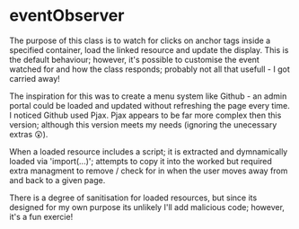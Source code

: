 # eventObserver
The purpose of this class is to watch for clicks on anchor tags inside a specified container, load the linked resource and update the display. This is the default behaviour; however, it's possible to customise the event watched for and how the class responds; probably not all that usefull - I got carried away!

The inspiration for this was to create a menu system like Github - an admin portal could be loaded and updated without refreshing the page every time. I noticed Github used Pjax. Pjax appears to be far more complex then this version; although this version meets my needs (ignoring the unecessary extras 😲). 

When a loaded resource includes a script; it is extracted and dymnamically loaded via 'import(...)'; attempts to copy it into the <head> worked but required extra managment to remove / check for in when the user moves away from and back to a given page.

There is a degree of sanitisation for loaded resources, but since its designed for my own purpose its unlikely I'll add malicious code; however, it's a fun exercie!
